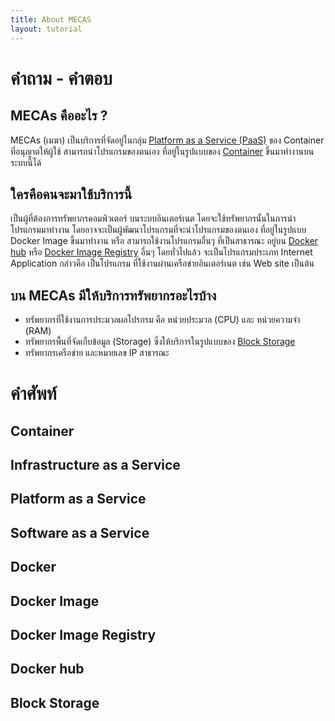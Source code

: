 ```yaml
---
title: About MECAS
layout: tutorial
---
```

# คำถาม - คำตอบ
## MECAs คืออะไร ?
MECAs (เมฆา) เป็นบริการที่จัดอยู่ในกลุ่ม [Platform as a Service (PaaS)](#Platform-as-a-Service) ของ Container ที่อนุญาตให้ผู้ใช้ 
สามารถนำโปรแกรมของตนเอง ที่อยู่ในรูปแบบของ [Container](#Container) ขึ้นมาทำงานบนระบบนี้ได้ 

## ใครคือคนจะมาใช้บริการนี้
เป็นผู้ที่ต้องการทรัพยากรคอมพิวเตอร์ บนระบบอินเตอร์เนต โดยจะใช้ทรัพยากรนั้นในการนำโปรแกรมมาทำงาน โดยอาจจะเป็นผู้พัฒนาโปรแกรมที่จะนำโปรแกรมของตนเอง
ที่อยู่ในรูปแบบ Docker Image ขึ้นมาทำงาน หรือ สามารถใช้งานโปรแกรมอื่นๆ ที่เป็นสาธารณะ อยู่บน [Docker hub](#Docker-hub) หรือ 
[Docker Image Registry](#Docker-Image-Registry) อื่นๆ โดยทั่วไปแล้ว จะเป็นโปรแกรมประเภท Internet Application 
กล่าวคือ เป็นโปรแกรม ที่ใช้งานผ่านเครือข่ายอินเตอร์เนต เช่น Web site เป็นต้น

## บน MECAs มีให้บริการทรัพยากรอะไรบ้าง
- ทรัพยากรที่ใช้งานการประมวลผลโปรกรม คือ หน่วยประมวล (CPU) และ หน่วยความจำ (RAM) 
- ทรัพยากรพื้นที่จัดเก็บข้อมูล (Storage) ซึ่งให้บริการในรูปแบบของ [Block Storage](#Block-Storage)
- ทรัพยากรเครือข่าย และหมายเลข IP สาธารณะ

# คำศัพท์
## Container
## Infrastructure as a Service
## Platform as a Service
## Software as a Service
## Docker
## Docker Image
## Docker Image Registry
## Docker hub
## Block Storage
